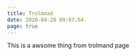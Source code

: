```yaml
---
title: Trolmnad
date: 2020-04-28 09:07:54
page: true
---
```

This is a awsome thing from trolmand page